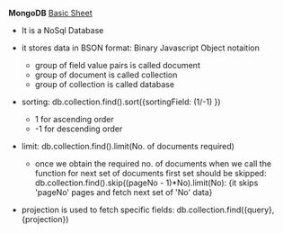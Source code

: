 **MongoDB**
<a href="https://quickref.me/mongodb">Basic Sheet</a>

-   It is a NoSql Database
-   it stores data in BSON format: Binary Javascript Object notaition

    -   group of field value pairs is called document
    -   group of document is called collection
    -   group of collection is called database

-   sorting: db.collection.find().sort({sortingField: (1/-1) })
    -   1 for ascending order
    -   -1 for descending order
-   limit: db.collection.find().limit(No. of documents required)
    -   once we obtain the required no. of documents when we call the function for next set of documents first set should be skipped: db.collection.find().skip((pageNo - 1)\*No).limit(No): {it skips 'pageNo' pages and fetch next set of 'No' data}
-   projection is used to fetch specific fields: db.collection.find({query}, {projection})
